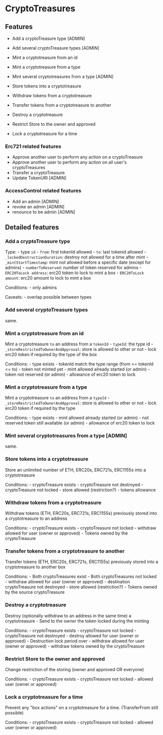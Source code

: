 # CryptoTreasures

## Features

- Add a cryptoTreasure type [ADMIN]
- Add several cryptoTreasure types [ADMIN]

- Mint a cryptotreasure from an id
- Mint a cryptotreasure from a type
- Mint several cryptotreasures from a type [ADMIN]
- Store tokens into a cryptotreasure
- Withdraw tokens from a cryptotreasure
- Transfer tokens from a cryptotreasure to another
- Destroy a cryptotreasure
- Restrict Store to the owner and approved
- Lock a cryptotreasure for a time

### Erc721 related features

- Approve another user to perform any action on a cryptoTreasure
- Approve another user to perform any action on all user's cryptoTreasures
- Transfer a cryptoTreasure
- Update TokenURI [ADMIN]

### AccessControl related features

- Add an admin [ADMIN]
- revoke an admin [ADMIN]
- renounce to be admin [ADMIN]

## Detailed features

### Add a cryptoTreasure type

Type: - type `id` - `from`: first tokenId allowed - `to`: last tokenid allowed - `_lockedDestructionDuration`: destroy not allowed for a time after mint - `_mintStartTimestamp`: mint not allowed before a specific date (except for admins) - `numberToReserved`: number of token reserved for admins - `ERC20ToLock address`: erc20 token to lock to mint a box - `ERC20ToLock amount`: erc20 amount to lock to mint a box

Conditions: - only admins

Caveats: - overlap possible between types

### Add several cryptoTreasure types

same.

### Mint a cryptotreasure from an id

Mint a cryptotreasure `to` an address from a `tokenId` - `typeId`: the type id - `_storeRestrictedToOwnerAndApproval`: store is allowed to other or not - lock erc20 token if required by the type of the box

Conditions: - type exists - tokenId match the type range (from <= tokenId <= to) - token not minted yet - mint allowed already started (or admin) - token not reserved (or admin) - allowance of erc20 token to lock

### Mint a cryptotreasure from a type

Mint a cryptotreasure `to` an address from a `typeId` - `_storeRestrictedToOwnerAndApproval`: store is allowed to other or not - lock erc20 token if required by the type

Conditions: - type exists - mint allowed already started (or admin) - not reserved token still available (or admin) - allowance of erc20 token to lock

### Mint several cryptotreasures from a type [ADMIN]

same.

### Store tokens into a cryptotreasure

Store an unlimited number of ETH, ERC20s, ERC721s, ERC1155s into a cryptotreasure

Conditions: - cryptoTreasure exists - cryptoTreasure not destroyed - cryptoTreasure not locked - store allowed (restriction?) - tokens allowance

### Withdraw tokens from a cryptotreasure

Withdraw tokens (ETH, ERC20s, ERC721s, ERC1155s) previously stored into a cryptotreasure to an address

Conditions: - cryptoTreasure exists - cryptoTreasure not locked - withdraw allowed for user (owner or approved) - Tokens owned by the cryptoTreasure

### Transfer tokens from a cryptotreasure to another

Transfer tokens (ETH, ERC20s, ERC721s, ERC1155s) previously stored into a cryptotreasure to another box

Conditions: - Both cryptoTreasures exist - Both cryptoTreasures not locked - withdraw allowed for user (owner or approved) - destination cryptoTreasure not destroyed - store allowed (restriction?) - Tokens owned by the source cryptoTreasure

### Destroy a cryptotreasure

Destroy (optionally withdraw to an address in the same time) a cryptotreasure - Send to the owner the token locked during the minting

Conditions: - cryptoTreasure exists - cryptoTreasure not locked - cryptoTreasure not destroyed - destroy allowed for user (owner or approved) - Destruction lock period over - withdraw allowed for user (owner or approved) - withdraw tokens owned by the cryptoTreasure

### Restrict Store to the owner and approved

Change restriction of the storing (owner and approved OR everyone)

Conditions: - cryptoTreasure exists - cryptoTreasure not locked - allowed user (owner or approved)

### Lock a cryptotreasure for a time

Prevent any "box actions" on a cryptotreasure for a time. (TransferFrom still possible)

Conditions: - cryptoTreasure exists - cryptoTreasure not locked - allowed user (owner or approved)
